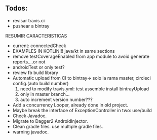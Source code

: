 Todos:
------
- revisar travis.ci
- pushear a bintray

RESUMIR CARACTERISTICAS

*  current: connectedCheck
*  EXAMPLES IN KOTLIN!!! java/kt in same sections
*  remove testCoverageEnabled from app module to avoid generate reports....or not
*  androidTest or only test?
*  review fb build library
*  Automatic upload from CI to bintray-> solo la rama master, circleci config.(auto build number)
    1. need to modify travis.yml: test assemble install bintrayUpload
    2. only in master branch...
    3. auto increment version number???
*  Add a concurrency Looper, already done in old project.
*  Maybe break the interface of ExceptionController in two: use/build
*  Check Javadoc.
*  Migrate to Dagger2 AndroidInjector.
*  Clean gradle files. use multiple gradle files.
*  warning javadoc.
